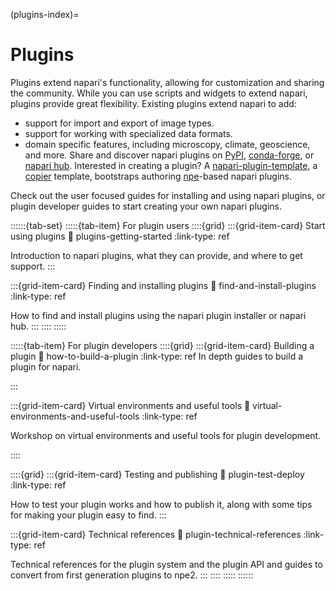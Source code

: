 (plugins-index)=
# Plugins

Plugins extend napari's functionality, allowing for customization and sharing the community.
While you can use scripts and widgets to extend napari, plugins provide great flexibility.
Existing plugins extend napari to add:
- support for import and export of image types.
- support for working with specialized data formats.
- domain specific features, including microscopy, climate, geoscience, and more.
Share and discover napari plugins on [PyPI](https://pypi.org/search/?q=napari),
[conda-forge](https://conda-forge.org/packages/), or [napari hub](https://napari-hub.org).
Interested in creating a plugin? A [napari-plugin-template](https://github.com/napari/napari-plugin-template),
a [copier](https://copier.readthedocs.io/en/stable/) template, bootstraps authoring
[npe](https://github.com/napari/npe2)-based napari plugins.

Check out the user focused guides for installing and using napari plugins, or plugin developer guides to start
creating your own napari plugins.

::::::{tab-set}
:::::{tab-item} For plugin users
::::{grid}
:::{grid-item-card} Start using plugins
:link: plugins-getting-started
:link-type: ref

Introduction to napari plugins, what they can provide, and where to get support.
:::

:::{grid-item-card} Finding and installing plugins
:link: find-and-install-plugins
:link-type: ref

How to find and install plugins using the napari plugin installer or napari hub.
:::
::::
:::::

:::::{tab-item} For plugin developers
::::{grid}
:::{grid-item-card} Building a plugin
:link: how-to-build-a-plugin
:link-type: ref
In depth guides to build a plugin for napari.

:::

:::{grid-item-card} Virtual environments and useful tools
:link: virtual-environments-and-useful-tools
:link-type: ref

Workshop on virtual environments and useful tools for plugin development.

::::

::::{grid}
:::{grid-item-card} Testing and publishing
:link: plugin-test-deploy
:link-type: ref

How to test your plugin works and how to publish it,
along with some tips for making your plugin easy to find.
:::

:::{grid-item-card} Technical references
:link: plugin-technical-references
:link-type: ref

Technical references for the plugin system and the plugin API
and guides to convert from first generation plugins to npe2.
:::
::::
:::::
::::::
